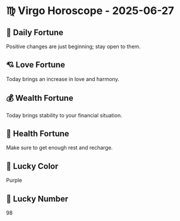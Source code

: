# ♍ Virgo Horoscope - 2025-06-27

## 🎯 Daily Fortune

Positive changes are just beginning; stay open to them.

## 💘 Love Fortune

Today brings an increase in love and harmony.

## 💰 Wealth Fortune

Today brings stability to your financial situation.

## 🌱 Health Fortune

Make sure to get enough rest and recharge.

## 🎨 Lucky Color

Purple

## 🔢 Lucky Number

98
